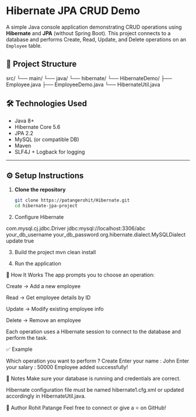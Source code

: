 # Hibernate JPA CRUD Demo

A simple Java console application demonstrating CRUD operations using **Hibernate** and **JPA** (without Spring Boot). This project connects to a database and performs Create, Read, Update, and Delete operations on an `Employee` table.


## 📁 Project Structure

src/ └── main/ └── java/ └── hibernate/ └── HibernateDemo/ ├── Employee.java ├── EmployeeDemo.java └── HibernateUtil.java

## 🛠 Technologies Used

- Java 8+
- Hibernate Core 5.6
- JPA 2.2
- MySQL (or compatible DB)
- Maven
- SLF4J + Logback for logging

---

## ⚙️ Setup Instructions

1. **Clone the repository**
   ```bash
   git clone https://patangerohit/Hibernate.git
   cd hibernate-jpa-project

2. Configure Hibernate

<!-- Example hibernate1.cfg.xml -->
<hibernate-configuration>
  <session-factory>
    <property name="hibernate.connection.driver_class">com.mysql.cj.jdbc.Driver</property>
    <property name="hibernate.connection.url">jdbc:mysql://localhost:3306/abc</property>
    <property name="hibernate.connection.username">your_db_username</property>
    <property name="hibernate.connection.password">your_db_password</property>
    <property name="hibernate.dialect">org.hibernate.dialect.MySQLDialect</property>
    <property name="hibernate.hbm2ddl.auto">update</property>
    <property name="show_sql">true</property>
  </session-factory>
</hibernate-configuration>

3. Build the project
mvn clean install

4. Run the application


📌 How It Works
The app prompts you to choose an operation:

Create → Add a new employee

Read → Get employee details by ID

Update → Modify existing employee info

Delete → Remove an employee

Each operation uses a Hibernate session to connect to the database and perform the task.


✅ Example

Which operation you want to perform ?
Create
Enter your name :
John
Enter your salary :
50000
Employee added successfully!

🔎 Notes
Make sure your database is running and credentials are correct.

Hibernate configuration file must be named hibernate1.cfg.xml or updated accordingly in HibernateUtil.java.

🙌 Author
Rohit Patange
Feel free to connect or give a ⭐ on GitHub!



